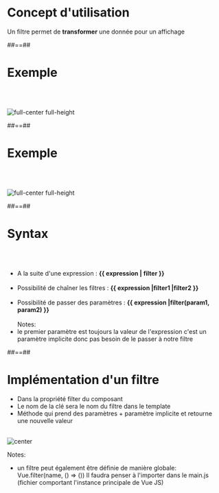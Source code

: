 <!-- .slide -->
# Concept d'utilisation
Un filtre permet de <b>transformer</b> une donnée pour un affichage
<!-- .element: class="full-center" -->

##==##

<!-- .slide" -->
# Exemple
<br><br>

![full-center full-height](assets/images/school/filters/exemple_filter_date.png)

##==##
<!-- .slide: class="sfeir-basic-slide" -->
# Exemple
<br><br>

![full-center full-height](assets/images/school/filters/exemple_filter_uppercase.png)

##==##

<!-- .slide -->
# Syntax
<br><br>

- A la suite d'une expression : __{{ expression | filter }}__<br><br>
- Possibilité de chaîner les filtres : __{{ expression |filter1 |filter2 }}__<br><br>
- Possibilité de passer des paramètres : __{{ expression |filter(param1, param2) }}__<br><br>
Notes:
 - le premier paramètre est toujours la valeur de l'expression c'est un paramètre implicite donc pas besoin de le passer à notre filtre

 ##==##

 <!-- .slide -->
 # Implémentation d'un filtre
 - Dans la propriété filter du composant
 - Le nom de la clé sera le nom du filtre dans le template
 - Méthode qui prend des paramètres + paramètre implicite et retourne une nouvelle valeur
 <br><br>

 ![center](assets/images/school/filters/filters_create.png)

 Notes:
  - un filtre peut également être définie de manière globale: Vue.filter(name, () => ())
  Il faudra penser à l'importer dans le main.js (fichier comportant l'instance principale de Vue JS)
